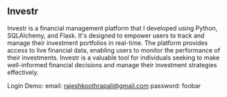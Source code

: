 ## Investr

Investr is a financial management platform that I developed using Python, SQLAlchemy, and Flask. It's designed to empower users to track and manage their investment portfolios in real-time. The platform provides access to live financial data, enabling users to monitor the performance of their investments. Investr is a valuable tool for individuals seeking to make well-informed financial decisions and manage their investment strategies effectively.

Login Demo:
email: rajeshkoothrapali@gmail.com
password: foobar
